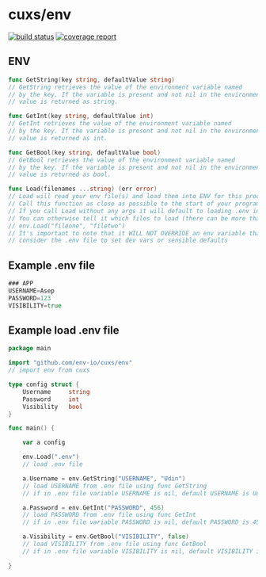 # cuxs/env

[![build status](https://github.com/env-io/cuxs/env/badges/master/build.svg)](https://github.com/env-io/cuxs/env/commits/master)
[![coverage report](https://github.com/env-io/cuxs/env/badges/master/coverage.svg)](https://github.com/env-io/cuxs/env/commits/master)

## ENV

```go
func GetString(key string, defaultValue string)
// GetString retrieves the value of the environment variable named
// by the key. If the variable is present and not nil in the environment the
// value is returned as string.

func GetInt(key string, defaultValue int)
// GetInt retrieves the value of the environment variable named
// by the key. If the variable is present and not nil in the environment the
// value is returned as int.

func GetBool(key string, defaultValue bool)
// GetBool retrieves the value of the environment variable named
// by the key. If the variable is present and not nil in the environment the
// value is returned as bool.

func Load(filenames ...string) (err error)
// Load will read your env file(s) and load them into ENV for this process.
// Call this function as close as possible to the start of your program (ideally in main)
// If you call Load without any args it will default to loading .env in the current path
// You can otherwise tell it which files to load (there can be more than one) like
// env.Load("fileone", "filetwo")
// It's important to note that it WILL NOT OVERRIDE an env variable that already exists -
// consider the .env file to set dev vars or sensible defaults
```

## Example .env file

```go
### APP
USERNAME=Asep
PASSWORD=123
VISIBILITY=true
```

## Example load .env file

```go
package main

import "github.com/env-io/cuxs/env"
// import env from cuxs

type config struct {
	Username     string
	Password     int
	Visibility   bool
}

func main() {

	var a config

	env.Load(".env")
	// load .env file

	a.Username = env.GetString("USERNAME", "Udin")
	// load USERNAME from .env file using func GetString
	// if in .env file variable USERNAME is nil, default USERNAME is Udin

	a.Password = env.GetInt("PASSWORD", 456)
	// load PASSWORD from .env file using func GetInt
	// if in .env file variable PASSWORD is nil, default PASSWORD is 456

	a.Visibility = env.GetBool("VISIBILITY", false)
	// load VISIBILITY from .env file using func GetBool
	// if in .env file variable VISIBILITY is nil, default VISIBILITY is false

}
```

